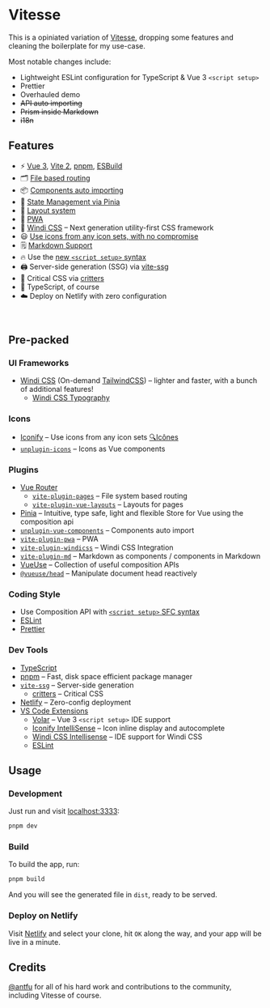 # Vitesse

This is a opiniated variation of [Vitesse](https://github.com/antfu/vitesse), dropping some features and cleaning the boilerplate for my use-case.

Most notable changes include:

- Lightweight ESLint configuration for TypeScript & Vue 3 `<script setup>`
- Prettier
- Overhauled demo
- <s>API auto importing</s>
- <s>Prism inside Markdown</s>
- <s>i18n</s>

## Features

- ⚡️ [Vue 3](https://github.com/vuejs/vue-next), [Vite 2](https://github.com/vitejs/vite), [pnpm](https://pnpm.js.org/), [ESBuild](https://github.com/evanw/esbuild)
- 🗂 [File based routing](./src/pages)
- 📦 [Components auto importing](./src/components)
- 🍍 [State Management via Pinia](https://pinia.esm.dev/)
- 📑 [Layout system](./src/layouts)
- 📲 [PWA](https://github.com/antfu/vite-plugin-pwa)
- 🎨 [Windi CSS](https://github.com/windicss/windicss) – Next generation utility-first CSS framework
- 😃 [Use icons from any icon sets, with no compromise](https://github.com/antfu/unplugin-icons)
- 🗒 [Markdown Support](https://github.com/antfu/vite-plugin-md)
- 🔥 Use the [new `<script setup>` syntax](https://github.com/vuejs/rfcs/pull/227)
- 🖨 Server-side generation (SSG) via [vite-ssg](https://github.com/antfu/vite-ssg)
- 🦔 Critical CSS via [critters](https://github.com/GoogleChromeLabs/critters)
- 🦾 TypeScript, of course
- ☁️ Deploy on Netlify with zero configuration

<br>

## Pre-packed

### UI Frameworks

- [Windi CSS](https://github.com/windicss/windicss) (On-demand [TailwindCSS](https://tailwindcss.com/)) – lighter and faster, with a bunch of additional features!
  - [Windi CSS Typography](https://windicss.org/plugins/official/typography.html)

### Icons

- [Iconify](https://iconify.design) – Use icons from any icon sets [🔍Icônes](https://icones.netlify.app/)
- [`unplugin-icons`](https://github.com/antfu/unplugin-icons) – Icons as Vue components

### Plugins

- [Vue Router](https://github.com/vuejs/vue-router)
  - [`vite-plugin-pages`](https://github.com/hannoeru/vite-plugin-pages) – File system based routing
  - [`vite-plugin-vue-layouts`](https://github.com/JohnCampionJr/vite-plugin-vue-layouts) – Layouts for pages
- [Pinia](https://pinia.esm.dev) – Intuitive, type safe, light and flexible Store for Vue using the composition api
- [`unplugin-vue-components`](https://github.com/antfu/unplugin-vue-components) – Components auto import
- [`vite-plugin-pwa`](https://github.com/antfu/vite-plugin-pwa) – PWA
- [`vite-plugin-windicss`](https://github.com/antfu/vite-plugin-windicss) – Windi CSS Integration
- [`vite-plugin-md`](https://github.com/antfu/vite-plugin-md) – Markdown as components / components in Markdown
- [VueUse](https://github.com/antfu/vueuse) – Collection of useful composition APIs
- [`@vueuse/head`](https://github.com/vueuse/head) – Manipulate document head reactively

### Coding Style

- Use Composition API with [`<script setup>` SFC syntax](https://github.com/vuejs/rfcs/pull/227)
- [ESLint](https://eslint.org)
- [Prettier](https://prettier.io)

### Dev Tools

- [TypeScript](https://www.typescriptlang.org/)
- [pnpm](https://pnpm.js.org/) – Fast, disk space efficient package manager
- [`vite-ssg`](https://github.com/antfu/vite-ssg) – Server-side generation
  - [critters](https://github.com/GoogleChromeLabs/critters) – Critical CSS
- [Netlify](https://www.netlify.com/) – Zero-config deployment
- [VS Code Extensions](./.vscode/extensions.json)
  - [Volar](https://marketplace.visualstudio.com/items?itemName=johnsoncodehk.volar) – Vue 3 `<script setup>` IDE support
  - [Iconify IntelliSense](https://marketplace.visualstudio.com/items?itemName=antfu.iconify) – Icon inline display and autocomplete
  - [Windi CSS Intellisense](https://marketplace.visualstudio.com/items?itemName=voorjaar.windicss-intellisense) – IDE support for Windi CSS
  - [ESLint](https://marketplace.visualstudio.com/items?itemName=dbaeumer.vscode-eslint)

## Usage

### Development

Just run and visit [localhost:3333](http://localhost:3333):

```bash
pnpm dev
```

### Build

To build the app, run:

```bash
pnpm build
```

And you will see the generated file in `dist`, ready to be served.

### Deploy on Netlify

Visit [Netlify](https://app.netlify.com/start) and select your clone, hit `OK` along the way, and your app will be live in a minute.

## Credits

[@antfu](https://github.com/antfu) for all of his hard work and contributions to the community, including Vitesse of course.
